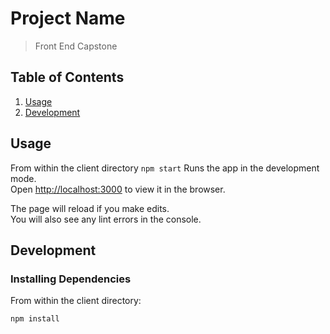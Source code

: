 # Project Name

> Front End Capstone

## Table of Contents

1. [Usage](#Usage)
1. [Development](#development)

## Usage

From within the client directory `npm start`
Runs the app in the development mode.<br />
Open [http://localhost:3000](http://localhost:3000) to view it in the browser.

The page will reload if you make edits.<br />
You will also see any lint errors in the console.

## Development

### Installing Dependencies

From within the client directory:

```sh
npm install
```